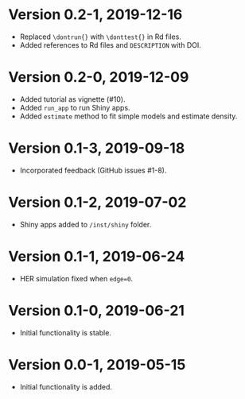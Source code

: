# Version 0.2-1, 2019-12-16

* Replaced `\dontrun{}` with `\donttest{}` in Rd files.
* Added references to Rd files and `DESCRIPTION` with DOI.

# Version 0.2-0, 2019-12-09

* Added tutorial as vignette (#10).
* Added `run_app` to run Shiny apps.
* Added `estimate` method to fit simple models and estimate density.

# Version 0.1-3, 2019-09-18

* Incorporated feedback (GitHub issues #1-8).

# Version 0.1-2, 2019-07-02

* Shiny apps added to `/inst/shiny` folder.

# Version 0.1-1, 2019-06-24

* HER simulation fixed when `edge=0`.

# Version 0.1-0, 2019-06-21

* Initial functionality is stable.

# Version 0.0-1, 2019-05-15

* Initial functionality is added.
